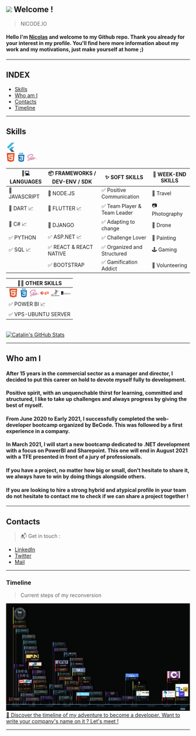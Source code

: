 ## <img src="https://raw.githubusercontent.com/MartinHeinz/MartinHeinz/master/wave.gif" width="30px"> Welcome !
> NICODE.IO


####    Hello I'm [Nicolas](https://www.linkedin.com/in/nicolas-denoel/) and welcome to my Github repo. Thank you already for your interest in my profile. You'll find here more information about my work and my motivations, just make yourself at home ;)

---

##  INDEX

- [Skills](#skills)
- [Who am I](#who-am-i)
- [Contacts](#contacts)
- [Timeline](#timeline)

---

##  Skills

<img src="https://github.com/devicons/devicon/blob/master/icons/flutter/flutter-original.svg" alt="CSS" width="25" height="25"/>
</br>
<img src="https://github.com/devicons/devicon/blob/master/icons/html5/html5-original.svg" alt="HTML" width="25" height="25"/> <img src="https://github.com/devicons/devicon/blob/master/icons/css3/css3-plain-wordmark.svg" alt="CSS" width="25" height="25"/> <img src="https://github.com/devicons/devicon/blob/master/icons/sass/sass-original.svg" alt="CSS" width="25" height="25"/> 

| :iphone::computer: LANGUAGES                            |  :package: FRAMEWORKS / DEV-ENV / SDK                    |  :sparkles: SOFT SKILLS                        |  :deciduous_tree: WEEK-END SKILLS |
|---------------------------------------------------------|----------------------------------------------------------|------------------------------------------------|-----------------------------------|
| :1st_place_medal: JAVASCRIPT                            | :1st_place_medal: NODE.JS                                | :white_check_mark: Positive Communication      | :sunrise_over_mountains: Travel   |
| :2nd_place_medal: DART :chart_with_upwards_trend:       | :2nd_place_medal:  FLUTTER   :chart_with_upwards_trend:   | :white_check_mark: Team Player & Team Leader   | :camera: Photography              |
| :3rd_place_medal: C# :chart_with_upwards_trend:         | :3rd_place_medal: DJANGO                                 | :white_check_mark: Adapting to change          | :helicopter: Drone                |
| :white_check_mark: PYTHON                               | :white_check_mark: ASP.NET :chart_with_upwards_trend:    | :white_check_mark: Challenge Lover             | :art: Painting                    |
| :white_check_mark: SQL :chart_with_upwards_trend:       | :white_check_mark: REACT & REACT NATIVE                  | :white_check_mark: Organized and Structured    | :joystick: Gaming                 |
|                                                         | :white_check_mark: BOOTSTRAP                             | :white_check_mark: Gamification Addict         | :open_hands: Volunteering         |

| :man_technologist: OTHER SKILLS                         |                        
|---------------------------------------------------------|
| <img src="https://github.com/devicons/devicon/blob/master/icons/html5/html5-original.svg" alt="HTML" width="25" height="25"/> <img src="https://github.com/devicons/devicon/blob/master/icons/css3/css3-plain-wordmark.svg" alt="CSS" width="25" height="25"/> <img src="https://github.com/devicons/devicon/blob/master/icons/sass/sass-original.svg" alt="CSS" width="25" height="25"/> <img src="https://github.com/devicons/devicon/blob/master/icons/git/git-plain-wordmark.svg" alt="CSS" width="25" height="25"/> <img src="https://github.com/devicons/devicon/blob/master/icons/microsoftsqlserver/microsoftsqlserver-plain-wordmark.svg" alt="CSS" width="25" height="25"/> <img src="https://github.com/devicons/devicon/blob/master/icons/ubuntu/ubuntu-plain-wordmark.svg" alt="CSS" width="25" height="25"/> |        
| :white_check_mark: POWER BI :chart_with_upwards_trend:  |            
| :white_check_mark: VPS-UBUNTU SERVER                    |

</br>
<a href="https://github.com/nicode-io/nicode-io">
  <img align="center" src="https://github-readme-stats.vercel.app/api?username=nicode-io&show_icons=true&line_height=27&count_private=true&title_color=ffffff&text_color=c9cacc&icon_color=2bbc8a&bg_color=1d1f21" alt="Catalin's GitHub Stats" />
</a>                 

---

## Who am I

####     
#### After 15 years in the commercial sector as a manager and director, I decided to put this career on hold to devote myself fully to development.   
#### Positive spirit, with an unquenchable thirst for learning, committed and structured, I like to take up challenges and always progress by giving the best of myself.   
#### From June 2020 to Early 2021, I successfully completed the web-developer bootcamp organized by BeCode. This was followed by a first experience in a company. 
#### In March 2021, I will start a new bootcamp dedicated to .NET development with a focus on PowerBI and Sharepoint. This one will end in August 2021 with a TFE presented in front of a jury of professionals.   
#### If you have a project, no matter how big or small, don't hesitate to share it, we always have to win by doing things alongside others.     
#### If you are looking to hire a strong hybrid and atypical profile in your team do not hesitate to contact me to check if we can share a project together !  

---

## Contacts

> :mailbox_with_mail: Get in touch :
- [LinkedIn](linkedin.com/in/nicolas-denoel)
- [Twitter](https://twitter.com/Nicode_IO)
- [Mail](mailto:nicolas@nicode.io) 

---

### Timeline
> Current steps of my reconversion

![Timeline](Timeline-21-04-05.png "Reconversion Timeline")
[:calendar: Discover the timeline of my adventure to become a developer. Want to write your company's name on it ? Let's meet !](https://timelines.gitkraken.com/timeline/2e12cc334eb0406b84bf7a6339e666c4?range=2020-05-26_2021-08-02)

---
